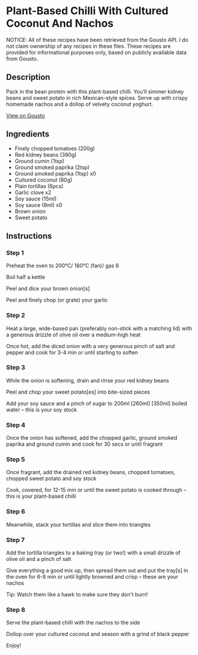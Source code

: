 # Plant-Based Chilli With Cultured Coconut And Nachos

NOTICE: All of these recipes have been retrieved from the Gousto API. I do not claim ownership of any recipes in these files. These recipes are provided for informational purposes only, based on publicly available data from Gousto.

## Description

Pack in the bean protein with this plant-based chilli. You’ll simmer kidney beans and sweet potato in rich Mexican-style spices. Serve up with crispy homemade nachos and a dollop of velvety coconut yoghurt. 

[View on Gousto](https://www.gousto.co.uk/recipes/cookbook/plant-based-chilli-with-coconut-yoghurt-nachos)

## Ingredients

- Finely chopped tomatoes (200g)
- Red kidney beans (390g)
- Ground cumin (1tsp)
- Ground smoked paprika (2tsp)
- Ground smoked paprika (1tsp) x0
- Cultured coconut (80g)
- Plain tortillas (6pcs)
- Garlic clove x2
- Soy sauce (15ml)
- Soy sauce (8ml) x0
- Brown onion
- Sweet potato

## Instructions


### Step 1

Preheat the oven to 200°C/ 180°C (fan)/ gas 6

Boil half a kettle

Peel and dice your brown onion[s]

Peel and finely chop (or grate) your garlic


### Step 2

Heat a large, wide-based pan (preferably non-stick with a matching lid) with a generous drizzle of olive oil over a medium-high heat

Once hot, add the diced onion with a very generous pinch of salt and pepper and cook for 3-4 min or until starting to soften


### Step 3

While the onion is softening, drain and rinse your red kidney beans

Peel and chop your sweet potato[es]<span class="text-danger"> </span>into bite-sized pieces

Add your soy sauce and a pinch of sugar to 200ml <span class="text-purple">[260ml]</span> <span class="text-danger">[350ml] </span>boiled water – this is your soy stock


### Step 4

Once the onion has softened, add the chopped garlic, ground smoked paprika and ground cumin and cook for 30 secs or until fragrant


### Step 5

Once fragrant, add the drained red kidney beans, chopped tomatoes, chopped sweet potato and soy stock

Cook, covered, for 12-15 min or until the sweet potato is cooked through – this is your plant-based chilli


### Step 6

Meanwhile, stack your tortillas and slice them into triangles


### Step 7

Add the tortilla triangles to a baking tray (or two!) with a small drizzle of olive oil and a pinch of salt

Give everything a good mix up, then spread them out and put the tray[s] in the oven for 6-8 min or until lightly browned and crisp – these are your nachos

Tip: Watch them like a hawk to make sure they don't burn!

### Step 8

Serve the plant-based chilli with the nachos to the side

Dollop over your cultured coconut and season with a grind of black pepper

Enjoy!

